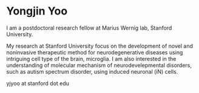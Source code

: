 # Yongjin Yoo
I am a postdoctoral research fellow at Marius Wernig lab, Stanford University.

My research at Stanford University focus on the development of novel and noninvasive therapeutic method for neurodegenerative diseases using intriguing cell type of the brain, microglia. I am also interested in the understanding of molecular mechanism of neurodevelepmental disorders, such as autism spectrum disorder, using induced neuronal (iN) cells.

yjyoo at stanford dot edu